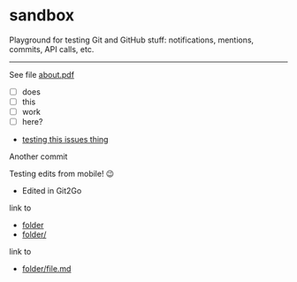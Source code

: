 sandbox
=======

Playground for testing Git and GitHub stuff: notifications, mentions, commits, API calls, etc. 

---

See file [about.pdf](about.pdf)

- [ ] does
- [ ] this
- [ ] work
- [ ] here?

- [testing this issues thing](https://github.com/hugocf/sandbox/issues/1)


Another commit

Testing edits from mobile! 😉

- Edited in Git2Go

link to

- [folder](folder)
- [folder/](folder/)

link to 

- [folder/file.md](folder/file.md)
